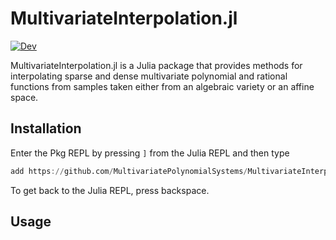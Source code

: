 # MultivariateInterpolation.jl

[![Dev](https://img.shields.io/badge/docs-dev-blue.svg)](https://multivariatepolynomialsystems.github.io/MultivariateInterpolation.jl/dev)

MultivariateInterpolation.jl is a Julia package that provides methods for interpolating sparse and dense multivariate polynomial and rational functions from samples taken either from an algebraic variety or an affine space.

## Installation

Enter the Pkg REPL by pressing `]` from the Julia REPL and then type
```julia
add https://github.com/MultivariatePolynomialSystems/MultivariateInterpolation.jl.git
```
To get back to the Julia REPL, press backspace.

## Usage
